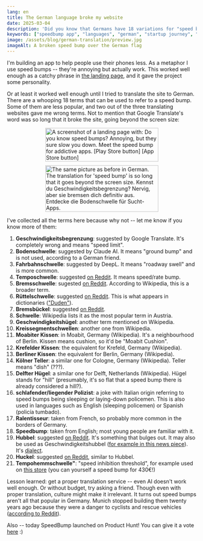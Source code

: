 ```yaml
---
lang: en
title: The German language broke my website
date: 2025-03-04
description: 'Did you know that Germans have 18 variations for "speed bump"?'
keywords: ["speedbump app", "languages", "german", "startup journey", "productivity app"]
image: /assets/blog/german-translation/preview.jpg
imageAlt: A broken speed bump over the German flag
---
```


I'm building an app to help people use their phones less. As a metaphor I use speed bumps -- they're annoying but actually work. This worked well enough as a catchy phrase in [the landing page](/), and it gave the project some personality.

Or at least it worked well enough until I tried to translate the site to German. There are a whooping 18 terms that can be used to refer to a speed bump. Some of them are less popular, and two out of the three translating websites gave me wrong terms. Not to mention that Google Translate's word was so long that it broke the site, going beyond the screen size:

<style>
.screenshots {
  display: flex;
  gap: 10px;
  width: 100%;
  justify-content: center;
  align-items: center;
  flex-wrap: wrap;
}
.screenshot {
  display: block;
  max-width: 300px;
  min-width: 200px;
  width: 100%;
  height: auto;
  object-fit: contain;
}
</style>

<p>
  <div class="screenshots">
    <img class="screenshot" eleventy:widths="300" src="/en/blog/german-translation/english.jpg" alt="A screenshot of a landing page with:
  Do you know speed bumps?
  Annoying, but they sure slow you down.
  Meet the speed bump for addictive apps.
  [Play Store button]
  [App Store button]">
    <img class="screenshot" eleventy:widths="300" src="/en/blog/german-translation/german.jpg" alt="The same picture as before in German. The translation for 'speed bump' is so long that it goes beyond the screen size.
  Kennst du Geschwindigkeitsbegrenzung?
  Nervig, aber sie bremsen dich definitiv aus.
  Entdecke die Bodenschwelle für Sucht-Apps.">
  </div>
</p>

I've collected all the terms here because why not -- let me know if you know more of them:

1. **Geschwindigkeitsbegrenzung**: suggested by Google Translate. It's completely wrong and means "speed limit".
2. **Bodenschwelle**: suggested by Claude AI. It means "ground bump" and is not used, according to a German friend.
3. **Fahrbahnschwelle**: suggested by DeepL. It means "roadway swell" and is more common.
4. **Temposchwelle**: suggested [on Reddit](https://www.reddit.com/r/germany/comments/1j2gryv/comment/mfrlgf2/). It means speed/rate bump.
5. **Bremsschwelle**: sugested [on Reddit](https://www.reddit.com/r/germany/comments/1j2gryv/comment/mfrl7jo/). According to Wikipedia, this is a broader term.
6. **Rüttelschwelle**: suggested [on Reddit](https://www.reddit.com/r/germany/comments/1j2gryv/comment/mfrl7jo/). This is what appears in dictionaries (["Duden"](https://en.wikipedia.org/wiki/Duden)).
7. **Bremsbückel**: suggested [on Reddit](https://www.reddit.com/r/germany/comments/1j2gryv/comment/mfrli58/).
8. **Schwelle**: Wikipedia lists it as the most popular term in Austria.
9. **Geschwindigkeitshügel**: another term mentioned on Wikipedia.
10. **Kreissegmentschwellen**: another one from Wikipedia.
11. **Moabiter Kissen**: in Moabit, Germany (Wikipedia). It's a neighbourhood of Berlin. Kissen means cushion, so it'd be "Moabit Cushion".
12. **Krefelder Kissen**: the equivalent for Krefeld, Germany (Wikipedia).
13. **Berliner Kissen**: the equivalent for Berlin, Germany (Wikipedia).
14. **Kölner Teller**: a similar one for Cologne, Germany (Wikipedia). Teller means "dish" (???).
15. **Delfter Hügel**: a similar one for Delft, Netherlands (Wikipedia). Hügel stands for "hill" (presumably, it's so flat that a speed bump there is already considered a hill?).
16. **schlafender/liegender Polizist**: a joke with Italian origin referring to speed bumps being sleeping or laying-down policemen. This is also used in languages such as English (sleeping policemen) or Spanish (policía tumbado).
17. **Ralentisseur**: taken from French, so probably more common in the borders of Germany.
18. **Speedbump**: taken from English; most young people are familiar with it.
19. **Hubbel**: suggested [on Reddit](https://www.reddit.com/r/germany/comments/1j2gryv/comment/mfrracd/). It's something that bulges out. It may also be used as Geschwindigkeitshubbel ([for example in this news piece](https://www.swr.de/swraktuell/rheinland-pfalz/koblenz/erste-hilfe-nach-e-scooter-unfall-in-koblenz-108.html)). It's [dialect](https://www.dwds.de/wb/Hubbel).
20. **Huckel**: suggested [on Reddit](https://www.reddit.com/r/germany/comments/1j2gryv/comment/mfrracd/), similar to Hubbel.
21. **Tempohemmschwelle"**: "speed inhibition threshold", for example used on [this store](https://www.seton.at/tempohemmschwellen-elastisch.html#3809051000) (you can yourself a speed bump for 430€!)

Lesson learned: get a proper translation service -- even AI doesn't work well enough. Or without budget, try asking a friend. Though even with proper translation, culture might make it irrelevant. It turns out speed bumps aren't all that popular in Germany. Munich stopped building them twenty years ago because they were a danger to cyclists and rescue vehicles ([according to Reddit](https://www.reddit.com/r/Munich/comments/1ieicbg/comment/mac76xe/)).

Also -- today SpeedBump launched on Product Hunt! You can give it a vote [here](https://www.producthunt.com/posts/speedbump) :)
